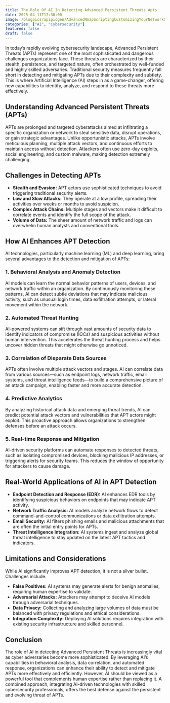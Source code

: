 ```yaml
---
title: The Role Of AI In Detecting Advanced Persistent Threats Apts
date: 2025-04-11T17:30:00
image: /blogpics/apipicgen/AdvancedNmapScriptingCustomizingYourNetworkScans-YHHOKXAWU4.jpg
categories: ["AI", "Cybersecurity"]
featured: false
draft: false
---
```

In today’s rapidly evolving cybersecurity landscape, Advanced Persistent Threats (APTs) represent one of the most sophisticated and dangerous challenges organizations face. These threats are characterized by their stealth, persistence, and targeted nature, often orchestrated by well-funded and highly skilled adversaries. Traditional security measures frequently fall short in detecting and mitigating APTs due to their complexity and subtlety. This is where Artificial Intelligence (AI) steps in as a game-changer, offering new capabilities to identify, analyze, and respond to these threats more effectively.

## Understanding Advanced Persistent Threats (APTs)

APTs are prolonged and targeted cyberattacks aimed at infiltrating a specific organization or network to steal sensitive data, disrupt operations, or gain strategic advantages. Unlike opportunistic attacks, APTs involve meticulous planning, multiple attack vectors, and continuous efforts to maintain access without detection. Attackers often use zero-day exploits, social engineering, and custom malware, making detection extremely challenging.

## Challenges in Detecting APTs

- **Stealth and Evasion:** APT actors use sophisticated techniques to avoid triggering traditional security alerts.
- **Low and Slow Attacks:** They operate at a low profile, spreading their activities over weeks or months to avoid suspicion.
- **Complex Attack Chains:** Multiple stages and vectors make it difficult to correlate events and identify the full scope of the attack.
- **Volume of Data:** The sheer amount of network traffic and logs can overwhelm human analysts and conventional tools.

## How AI Enhances APT Detection

AI technologies, particularly machine learning (ML) and deep learning, bring several advantages to the detection and mitigation of APTs:

### 1. Behavioral Analysis and Anomaly Detection

AI models can learn the normal behavior patterns of users, devices, and network traffic within an organization. By continuously monitoring these patterns, AI can detect subtle deviations that may indicate malicious activity, such as unusual login times, data exfiltration attempts, or lateral movement within the network.

### 2. Automated Threat Hunting

AI-powered systems can sift through vast amounts of security data to identify indicators of compromise (IOCs) and suspicious activities without human intervention. This accelerates the threat hunting process and helps uncover hidden threats that might otherwise go unnoticed.

### 3. Correlation of Disparate Data Sources

APTs often involve multiple attack vectors and stages. AI can correlate data from various sources—such as endpoint logs, network traffic, email systems, and threat intelligence feeds—to build a comprehensive picture of an attack campaign, enabling faster and more accurate detection.

### 4. Predictive Analytics

By analyzing historical attack data and emerging threat trends, AI can predict potential attack vectors and vulnerabilities that APT actors might exploit. This proactive approach allows organizations to strengthen defenses before an attack occurs.

### 5. Real-time Response and Mitigation

AI-driven security platforms can automate responses to detected threats, such as isolating compromised devices, blocking malicious IP addresses, or triggering alerts for security teams. This reduces the window of opportunity for attackers to cause damage.

## Real-World Applications of AI in APT Detection

- **Endpoint Detection and Response (EDR):** AI enhances EDR tools by identifying suspicious behaviors on endpoints that may indicate APT activity.
- **Network Traffic Analysis:** AI models analyze network flows to detect command-and-control communications or data exfiltration attempts.
- **Email Security:** AI filters phishing emails and malicious attachments that are often the initial entry points for APTs.
- **Threat Intelligence Integration:** AI systems ingest and analyze global threat intelligence to stay updated on the latest APT tactics and indicators.

## Limitations and Considerations

While AI significantly improves APT detection, it is not a silver bullet. Challenges include:

- **False Positives:** AI systems may generate alerts for benign anomalies, requiring human expertise to validate.
- **Adversarial Attacks:** Attackers may attempt to deceive AI models through adversarial techniques.
- **Data Privacy:** Collecting and analyzing large volumes of data must be balanced with privacy regulations and ethical considerations.
- **Integration Complexity:** Deploying AI solutions requires integration with existing security infrastructure and skilled personnel.

## Conclusion

The role of AI in detecting Advanced Persistent Threats is increasingly vital as cyber adversaries become more sophisticated. By leveraging AI’s capabilities in behavioral analysis, data correlation, and automated response, organizations can enhance their ability to detect and mitigate APTs more effectively and efficiently. However, AI should be viewed as a powerful tool that complements human expertise rather than replacing it. A combined approach, integrating AI-driven technologies with skilled cybersecurity professionals, offers the best defense against the persistent and evolving threat of APTs.